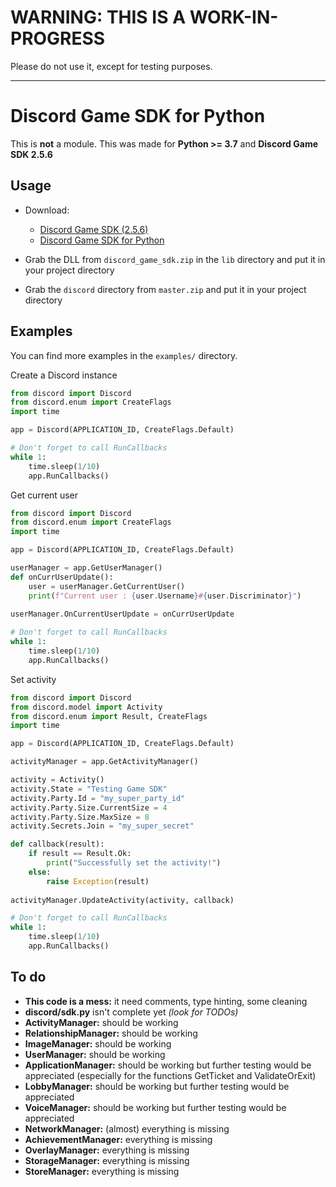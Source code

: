 # WARNING: THIS IS A WORK-IN-PROGRESS

Please do not use it, except for testing purposes.

---

# Discord Game SDK for Python

This is **not** a module. This was made for **Python >= 3.7** and **Discord Game SDK 2.5.6**

## Usage

- Download:
  - [Discord Game SDK (2.5.6)](https://dl-game-sdk.discordapp.net/2.5.8/discord_game_sdk.zip)
  - [Discord Game SDK for Python](https://github.com/NathaanTFM/discord-game-sdk-python/archive/master.zip)

- Grab the DLL from `discord_game_sdk.zip` in the `lib` directory and put it in your project directory
- Grab the `discord` directory from `master.zip` and put it in your project directory

## Examples

You can find more examples in the `examples/` directory.

Create a Discord instance

```python
from discord import Discord
from discord.enum import CreateFlags
import time

app = Discord(APPLICATION_ID, CreateFlags.Default)

# Don't forget to call RunCallbacks
while 1:
    time.sleep(1/10)
    app.RunCallbacks()
```

Get current user

```python
from discord import Discord
from discord.enum import CreateFlags
import time

app = Discord(APPLICATION_ID, CreateFlags.Default)

userManager = app.GetUserManager()
def onCurrUserUpdate():
    user = userManager.GetCurrentUser()
    print(f"Current user : {user.Username}#{user.Discriminator}")
    
userManager.OnCurrentUserUpdate = onCurrUserUpdate

# Don't forget to call RunCallbacks
while 1:
    time.sleep(1/10)
    app.RunCallbacks()
```

Set activity

```python
from discord import Discord
from discord.model import Activity
from discord.enum import Result, CreateFlags
import time

app = Discord(APPLICATION_ID, CreateFlags.Default)

activityManager = app.GetActivityManager()

activity = Activity()
activity.State = "Testing Game SDK"
activity.Party.Id = "my_super_party_id"
activity.Party.Size.CurrentSize = 4
activity.Party.Size.MaxSize = 8
activity.Secrets.Join = "my_super_secret"

def callback(result):
    if result == Result.Ok:
        print("Successfully set the activity!")
    else:
        raise Exception(result)
        
activityManager.UpdateActivity(activity, callback)

# Don't forget to call RunCallbacks
while 1:
    time.sleep(1/10)
    app.RunCallbacks()
```

## To do

* **This code is a mess:** it need comments, type hinting, some cleaning
* **discord/sdk.py** isn't complete yet *(look for TODOs)*
* **ActivityManager:** should be working
* **RelationshipManager:** should be working
* **ImageManager:** should be working
* **UserManager:** should be working
* **ApplicationManager:** should be working but further testing would be appreciated (especially for the functions GetTicket and ValidateOrExit)
* **LobbyManager:** should be working but further testing would be appreciated
* **VoiceManager:** should be working but further testing would be appreciated
* **NetworkManager:** (almost) everything is missing
* **AchievementManager:** everything is missing
* **OverlayManager:** everything is missing
* **StorageManager:** everything is missing
* **StoreManager:** everything is missing